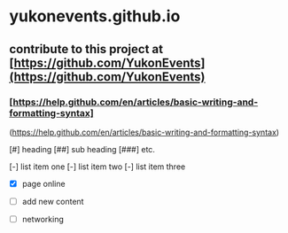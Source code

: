 # yukonevents.github.io

## contribute to this project at [https://github.com/YukonEvents](https://github.com/YukonEvents)

### [https://help.github.com/en/articles/basic-writing-and-formatting-syntax]
(https://help.github.com/en/articles/basic-writing-and-formatting-syntax)

[#] heading
[##] sub heading
[###] etc.


[-] list item one
[-] list item two 
[-] list item three


- [x] page online
- [ ] add new content
- [ ] networking



